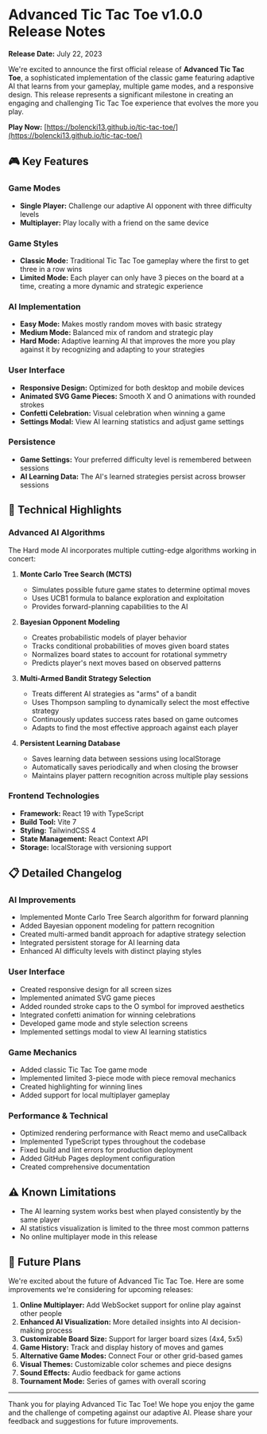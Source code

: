 # Advanced Tic Tac Toe v1.0.0 Release Notes

**Release Date:** July 22, 2023

We're excited to announce the first official release of **Advanced Tic Tac Toe**, a sophisticated implementation of the classic game featuring adaptive AI that learns from your gameplay, multiple game modes, and a responsive design. This release represents a significant milestone in creating an engaging and challenging Tic Tac Toe experience that evolves the more you play.

**Play Now:** [https://bolencki13.github.io/tic-tac-toe/](https://bolencki13.github.io/tic-tac-toe/)

## 🎮 Key Features

### Game Modes
- **Single Player:** Challenge our adaptive AI opponent with three difficulty levels
- **Multiplayer:** Play locally with a friend on the same device

### Game Styles
- **Classic Mode:** Traditional Tic Tac Toe gameplay where the first to get three in a row wins
- **Limited Mode:** Each player can only have 3 pieces on the board at a time, creating a more dynamic and strategic experience

### AI Implementation
- **Easy Mode:** Makes mostly random moves with basic strategy
- **Medium Mode:** Balanced mix of random and strategic play
- **Hard Mode:** Adaptive learning AI that improves the more you play against it by recognizing and adapting to your strategies

### User Interface
- **Responsive Design:** Optimized for both desktop and mobile devices
- **Animated SVG Game Pieces:** Smooth X and O animations with rounded strokes
- **Confetti Celebration:** Visual celebration when winning a game
- **Settings Modal:** View AI learning statistics and adjust game settings

### Persistence
- **Game Settings:** Your preferred difficulty level is remembered between sessions
- **AI Learning Data:** The AI's learned strategies persist across browser sessions

## 🧠 Technical Highlights

### Advanced AI Algorithms
The Hard mode AI incorporates multiple cutting-edge algorithms working in concert:

1. **Monte Carlo Tree Search (MCTS)**
   - Simulates possible future game states to determine optimal moves
   - Uses UCB1 formula to balance exploration and exploitation
   - Provides forward-planning capabilities to the AI

2. **Bayesian Opponent Modeling**
   - Creates probabilistic models of player behavior
   - Tracks conditional probabilities of moves given board states
   - Normalizes board states to account for rotational symmetry
   - Predicts player's next moves based on observed patterns

3. **Multi-Armed Bandit Strategy Selection**
   - Treats different AI strategies as "arms" of a bandit
   - Uses Thompson sampling to dynamically select the most effective strategy
   - Continuously updates success rates based on game outcomes
   - Adapts to find the most effective approach against each player

4. **Persistent Learning Database**
   - Saves learning data between sessions using localStorage
   - Automatically saves periodically and when closing the browser
   - Maintains player pattern recognition across multiple play sessions

### Frontend Technologies
- **Framework:** React 19 with TypeScript
- **Build Tool:** Vite 7
- **Styling:** TailwindCSS 4
- **State Management:** React Context API
- **Storage:** localStorage with versioning support

## 📋 Detailed Changelog

### AI Improvements
- Implemented Monte Carlo Tree Search algorithm for forward planning
- Added Bayesian opponent modeling for pattern recognition
- Created multi-armed bandit approach for adaptive strategy selection
- Integrated persistent storage for AI learning data
- Enhanced AI difficulty levels with distinct playing styles

### User Interface
- Created responsive design for all screen sizes
- Implemented animated SVG game pieces
- Added rounded stroke caps to the O symbol for improved aesthetics
- Integrated confetti animation for winning celebrations
- Developed game mode and style selection screens
- Implemented settings modal to view AI learning statistics

### Game Mechanics
- Added classic Tic Tac Toe game mode
- Implemented limited 3-piece mode with piece removal mechanics
- Created highlighting for winning lines
- Added support for local multiplayer gameplay

### Performance & Technical
- Optimized rendering performance with React memo and useCallback
- Implemented TypeScript types throughout the codebase
- Fixed build and lint errors for production deployment
- Added GitHub Pages deployment configuration
- Created comprehensive documentation

## ⚠️ Known Limitations

- The AI learning system works best when played consistently by the same player
- AI statistics visualization is limited to the three most common patterns
- No online multiplayer mode in this release

## 🔮 Future Plans

We're excited about the future of Advanced Tic Tac Toe. Here are some improvements we're considering for upcoming releases:

1. **Online Multiplayer:** Add WebSocket support for online play against other people
2. **Enhanced AI Visualization:** More detailed insights into AI decision-making process
3. **Customizable Board Size:** Support for larger board sizes (4x4, 5x5)
4. **Game History:** Track and display history of moves and games
5. **Alternative Game Modes:** Connect Four or other grid-based games
6. **Visual Themes:** Customizable color schemes and piece designs
7. **Sound Effects:** Audio feedback for game actions
8. **Tournament Mode:** Series of games with overall scoring

---

Thank you for playing Advanced Tic Tac Toe! We hope you enjoy the game and the challenge of competing against our adaptive AI. Please share your feedback and suggestions for future improvements.